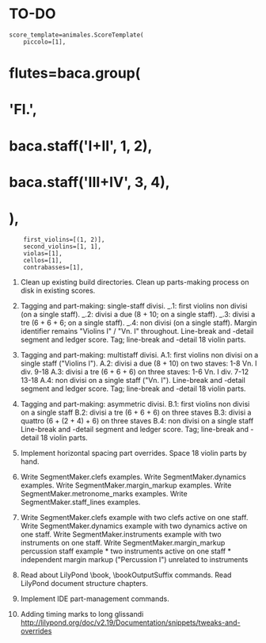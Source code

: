 TO-DO
=====

    score_template=animales.ScoreTemplate(
        piccolo=[1],
#        flutes=baca.group(
#            'Fl.',
#            baca.staff('I+II', 1, 2),
#            baca.staff('III+IV', 3, 4),
#            ),
        first_violins=[(1, 2)],
        second_violins=[1, 1],
        violas=[1],
        cellos=[1],
        contrabasses=[1],

1.  Clean up existing build directories.
    Clean up parts-making process on disk in existing scores.

2.  Tagging and part-making: single-staff divisi.
    _.1: first violins non divisi (on a single staff).
    _.2: divisi a due (8 + 10; on a single staff).
    _.3: divisi a tre (6 + 6 + 6; on a single staff).
    _.4: non divisi (on a single staff).
    Margin identifier remains "Violins I" / "Vn. I" throughout.
    Line-break and -detail segment and ledger score.
    Tag; line-break and -detail 18 violin parts.

3.  Tagging and part-making: multistaff divisi.
    A.1: first violins non divisi on a single staff ("Violins I").
    A.2: divisi a due (8 + 10) on two staves:
                    1-8
        Vn. I div.
                    9-18
    A.3: divisi a tre (6 + 6 + 6) on three staves:
                    1-6
        Vn. I div.  7-12
                    13-18
    A.4: non divisi on a single staff ("Vn. I").
    Line-break and -detail segment and ledger score.
    Tag; line-break and -detail 18 violin parts.

4.  Tagging and part-making: asymmetric divisi.
    B.1: first violins non divisi on a single staff
    B.2: divisi a tre (6 + 6 + 6) on three staves
    B.3: divisi a quattro (6 + (2 + 4) + 6) on three staves
    B.4: non divisi on a single staff
    Line-break and -detail segment and ledger score.
    Tag; line-break and -detail 18 violin parts.

5.  Implement horizontal spacing part overrides.
    Space 18 violin parts by hand.

6.  Write SegmentMaker.clefs examples.
    Write SegmentMaker.dynamics examples.
    Write SegmentMaker.margin_markup examples.
    Write SegmentMaker.metronome_marks examples.
    Write SegmentMaker.staff_lines examples.

7.  Write SegmentMaker.clefs example with two clefs active on one staff.
    Write SegmentMaker.dynamics example with two dynamics active on one staff.
    Write SegmentMaker.instruments example with two instruments on one staff.
    Write SegmentMaker.margin_markup percussion staff example
        * two instruments active on one staff
        * independent margin markup ("Percussion I") unrelated to instruments

8.  Read about LilyPond \book, \bookOutputSuffix commands.
    Read LilyPond document structure chapters.

9.  Implement IDE part-management commands.

10. Adding timing marks to long glissandi
    http://lilypond.org/doc/v2.19/Documentation/snippets/tweaks-and-overrides
